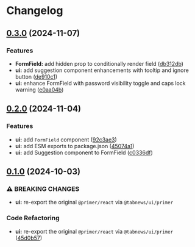 # Changelog

## [0.3.0](https://github.com/aprendendofelipe/tabnews/compare/ui-v0.2.0...ui-v0.3.0) (2024-11-07)


### Features

* **FormField:** add hidden prop to conditionally render field ([db312db](https://github.com/aprendendofelipe/tabnews/commit/db312db5b8a12a0aa5f950a432569335bd87918e))
* **ui:** add suggestion component enhancements with tooltip and ignore button ([de910c1](https://github.com/aprendendofelipe/tabnews/commit/de910c1f44d5f901bca1af51ca3b5cc69685f8eb))
* **ui:** enhance FormField with password visibility toggle and caps lock warning ([e0aa04b](https://github.com/aprendendofelipe/tabnews/commit/e0aa04b26ccd4503db7eec5ab8b15962d3be1553))

## [0.2.0](https://github.com/aprendendofelipe/tabnews/compare/ui-v0.1.0...ui-v0.2.0) (2024-11-04)


### Features

* **ui:** add `FormField` component ([92c3ae3](https://github.com/aprendendofelipe/tabnews/commit/92c3ae380463bd47eb5da6fba4e61002423218b0))
* **ui:** add ESM exports to package.json ([45074a1](https://github.com/aprendendofelipe/tabnews/commit/45074a1d75ede3c3eecff57a50338e79fc69220c))
* **ui:** add Suggestion component to FormField ([c0336df](https://github.com/aprendendofelipe/tabnews/commit/c0336df71191302075347810c8abc81c6bba6ce4))

## [0.1.0](https://github.com/aprendendofelipe/tabnews/compare/ui-v0.0.3...ui-v0.1.0) (2024-10-03)


### ⚠ BREAKING CHANGES

* **ui:** re-export the original `@primer/react` via `@tabnews/ui/primer`

### Code Refactoring

* **ui:** re-export the original `@primer/react` via `@tabnews/ui/primer` ([45d0b57](https://github.com/aprendendofelipe/tabnews/commit/45d0b57e5da176490e35478b35478c39914d7507))
